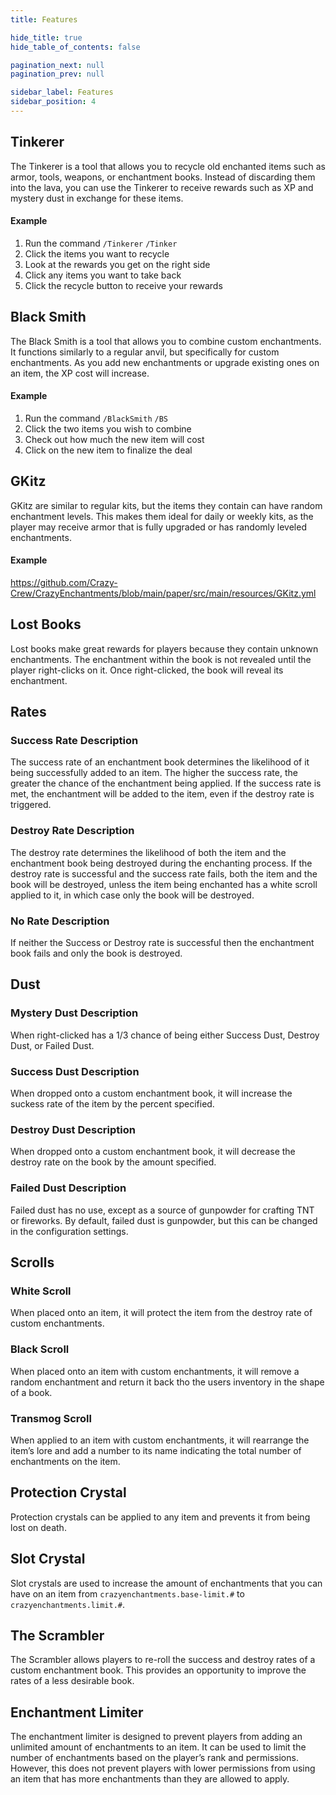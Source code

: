 ```yaml
---
title: Features

hide_title: true
hide_table_of_contents: false

pagination_next: null
pagination_prev: null

sidebar_label: Features
sidebar_position: 4
---
```

## Tinkerer
The Tinkerer is a tool that allows you to recycle old enchanted items such as armor, tools, weapons, or enchantment books. Instead of discarding them into the lava, you can use the Tinkerer to receive rewards such as XP and mystery dust in exchange for these items.

#### Example
1. Run the command `/Tinkerer` `/Tinker`
2. Click the items you want to recycle
3. Look at the rewards you get on the right side
4. Click any items you want to take back
5. Click the recycle button to receive your rewards

## Black Smith
The Black Smith is a tool that allows you to combine custom enchantments. It functions similarly to a regular anvil, but specifically for custom enchantments. As you add new enchantments or upgrade existing ones on an item, the XP cost will increase.

#### Example
1. Run the command `/BlackSmith` `/BS`
2. Click the two items you wish to combine
3. Check out how much the new item will cost
4. Click on the new item to finalize the deal

## GKitz
GKitz are similar to regular kits, but the items they contain can have random enchantment levels. This makes them ideal for daily or weekly kits, as the player may receive armor that is fully upgraded or has randomly leveled enchantments.

#### Example
https://github.com/Crazy-Crew/CrazyEnchantments/blob/main/paper/src/main/resources/GKitz.yml

## Lost Books
Lost books make great rewards for players because they contain unknown enchantments. The enchantment within the book is not revealed until the player right-clicks on it. Once right-clicked, the book will reveal its enchantment.

## Rates
### Success Rate Description
The success rate of an enchantment book determines the likelihood of it being successfully added to an item. The higher the success rate, the greater the chance of the enchantment being applied. If the success rate is met, the enchantment will be added to the item, even if the destroy rate is triggered.
### Destroy Rate Description
The destroy rate determines the likelihood of both the item and the enchantment book being destroyed during the enchanting process. If the destroy rate is successful and the success rate fails, both the item and the book will be destroyed, unless the item being enchanted has a white scroll applied to it, in which case only the book will be destroyed.
### No Rate Description
If neither the Success or Destroy rate is successful then the enchantment book fails and only the book is destroyed.

## Dust
### Mystery Dust Description
When right-clicked has a 1/3 chance of being either Success Dust, Destroy Dust, or Failed Dust.
### Success Dust Description
When dropped onto a custom enchantment book, it will increase the suckess rate of the item by the percent specified.
### Destroy Dust Description
When dropped onto a custom enchantment book, it will decrease the destroy rate on the book by the amount specified.
### Failed Dust Description
Failed dust has no use, except as a source of gunpowder for crafting TNT or fireworks. By default, failed dust is gunpowder, but this can be changed in the configuration settings.

## Scrolls
### White Scroll
When placed onto an item, it will protect the item from the destroy rate of custom enchantments.
### Black Scroll
When placed onto an item with custom enchantments, it will remove a random enchantment and return it back tho the users inventory in the shape of a book.
### Transmog Scroll
When applied to an item with custom enchantments, it will rearrange the item’s lore and add a number to its name indicating the total number of enchantments on the item.

## Protection Crystal
Protection crystals can be applied to any item and prevents it from being lost on death.

## Slot Crystal
Slot crystals are used to increase the amount of enchantments that you can have on an item from `crazyenchantments.base-limit.#` to `crazyenchantments.limit.#`.

## The Scrambler
The Scrambler allows players to re-roll the success and destroy rates of a custom enchantment book. This provides an opportunity to improve the rates of a less desirable book.

## Enchantment Limiter
The enchantment limiter is designed to prevent players from adding an unlimited amount of enchantments to an item. It can be used to limit the number of enchantments based on the player’s rank and permissions. However, this does not prevent players with lower permissions from using an item that has more enchantments than they are allowed to apply.